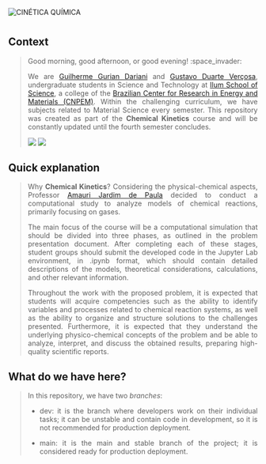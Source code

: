 ![CINÉTICA QUÍMICA](https://github.com/guilhermeilum/CQ/assets/107042962/3d70802d-911f-4911-b46c-6cbc79203819)
<h1 align="center"> </h1>

<h2 align="left"> Context </h2>
<blockquote> 
<p align="justify"> Good morning, good afternoon, or good evening! :space_invader: </p>
<p align="justify"> We are <a href="https://linktr.ee/guidariani">Guilherme Gurian Dariani</a> and <a href="https://linktr.ee/gustavovercosa">Gustavo Duarte Verçosa</a>, undergraduate students in Science and Technology at <a href="https://ilum.cnpem.br/">Ilum School of Science</a>, a college of the <a href="https://cnpem.br/">Brazilian Center for Research in Energy and Materials (CNPEM)</a>. Within the challenging curriculum, we have subjects related to Material Science every semester. This repository was created as part of the <strong>Chemical Kinetics</strong> course and will be constantly updated until the fourth semester concludes.</p>
<img src="https://img.shields.io/badge/STATUS-In%20progress-576CFB"> <img src="https://img.shields.io/badge/LICENCE-GNU%20General%20Public%20License%20v3.0-75CA75">
</blockquote> 

<h2 align="left"> Quick explanation </h2>
<blockquote> 
<p align="justify"> Why <strong>Chemical Kinetics</strong>? Considering the physical-chemical aspects, Professor <a href="https://github.com/amaurijp">Amauri Jardim de Paula</a> decided to conduct a computational study to analyze models of chemical reactions, primarily focusing on gases.</p>
<p align="justify"> The main focus of the course will be a computational simulation that should be divided into three phases, as outlined in the problem presentation document. After completing each of these stages, student groups should submit the developed code in the Jupyter Lab environment, in .ipynb format, which should contain detailed descriptions of the models, theoretical considerations, calculations, and other relevant information.</p>
<p align="justify"> Throughout the work with the proposed problem, it is expected that students will acquire competencies such as the ability to identify variables and processes related to chemical reaction systems, as well as the ability to organize and structure solutions to the challenges presented. Furthermore, it is expected that they understand the underlying physico-chemical concepts of the problem and be able to analyze, interpret, and discuss the obtained results, preparing high-quality scientific reports.</p>
</blockquote> 

<h2 align="left"> What do we have here? </h2>
<blockquote> 
<p align="justify"> In this repository, we have two <i>branches</i>:</p>
<ul>
  <li><p align="justify">dev: it is the branch where developers work on their individual tasks; it can be unstable and contain code in development, so it is not recommended for production deployment. </p></li>
  <li><p align="justify">main: it is the main and stable branch of the project; it is considered ready for production deployment.</p></li>
</ul>
</blockquote>
